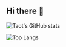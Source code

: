## Hi there 👋

![Taot's GitHub stats](https://github-immortality.vercel.app/api?username=Cupies)

![Top Langs](https://github-readme-stats.vercel.app/api/top-langs/?username=Cupies&size_weight=0.5&count_weight=0.5&langs_count=18)


